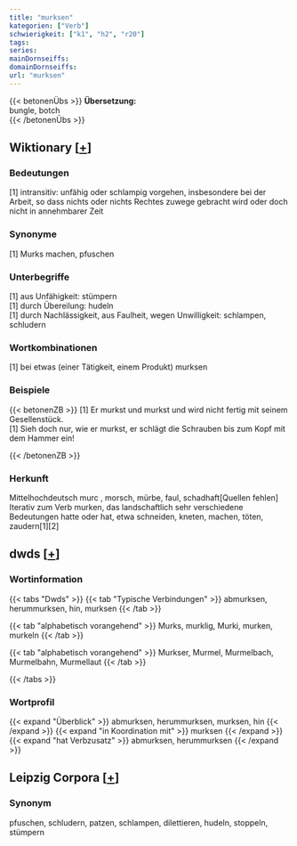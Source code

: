 ```yaml
---
title: "murksen"
kategorien: ["Verb"]
schwierigkeit: ["k1", "h2", "r20"]
tags:
series:
mainDornseiffs:
domainDornseiffs:
url: "murksen"
---
```


{{< betonenÜbs >}}
**Übersetzung:**  
bungle, botch  
{{< /betonenÜbs >}}

## Wiktionary [[+](https://de.wiktionary.org/wiki/murksen)]

### Bedeutungen
[1] intransitiv: unfähig oder schlampig vorgehen, insbesondere bei der Arbeit, so dass nichts oder nichts Rechtes zuwege gebracht wird oder doch nicht in annehmbarer Zeit  

### Synonyme
[1] Murks machen, pfuschen  

### Unterbegriffe
[1] aus Unfähigkeit: stümpern  
[1] durch Übereilung: hudeln  
[1] durch Nachlässigkeit, aus Faulheit, wegen Unwilligkeit: schlampen, schludern  

### Wortkombinationen
[1] bei etwas (einer Tätigkeit, einem Produkt) murksen  

### Beispiele
{{< betonenZB >}}
[1] Er murkst und murkst und wird nicht fertig mit seinem Gesellenstück.  
[1] Sieh doch nur, wie er murkst, er schlägt die Schrauben bis zum Kopf mit dem Hammer ein!  

{{< /betonenZB >}}
### Herkunft
Mittelhochdeutsch murc , morsch, mürbe, faul, schadhaft[Quellen fehlen]  
Iterativ zum Verb murken, das landschaftlich sehr verschiedene Bedeutungen hatte oder hat, etwa schneiden, kneten, machen, töten, zaudern[1][2]  



## dwds [[+](https://www.dwds.de/wb/murksen)]

### Wortinformation
{{< tabs "Dwds" >}}
{{< tab "Typische Verbindungen" >}}
abmurksen, herummurksen, hin, murksen
{{< /tab >}}

{{< tab "alphabetisch vorangehend" >}}
Murks, murklig, Murki, murken, murkeln
{{< /tab >}}

{{< tab "alphabetisch vorangehend" >}}
Murkser, Murmel, Murmelbach, Murmelbahn, Murmellaut
{{< /tab >}}

{{< /tabs >}}

### Wortprofil
{{< expand "Überblick" >}} abmurksen, herummurksen, murksen, hin {{< /expand >}}
{{< expand "in Koordination mit" >}} murksen {{< /expand >}}
{{< expand "hat Verbzusatz" >}} abmurksen, herummurksen {{< /expand >}}

## Leipzig Corpora [[+](https://corpora.uni-leipzig.de/en/res?word=murksen&corpusId=deu_newscrawl-public_2018)]


### Synonym
pfuschen, schludern, patzen, schlampen, dilettieren, hudeln, stoppeln, stümpern


